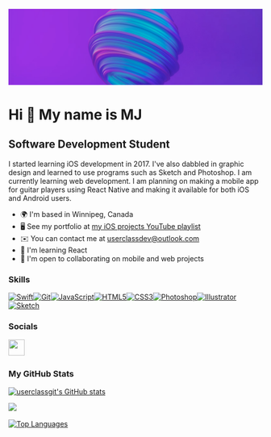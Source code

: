 ![](./assets/banner.jpg)

Hi 👋 My name is MJ
===================

Software Development Student
----------------------------

I started learning iOS development in 2017. I've also dabbled in graphic design and learned to use programs such as Sketch and Photoshop. I am currently learning web development. I am planning on making a mobile app for guitar players using React Native and making it available for both iOS and Android users.

*   🌍  I'm based in Winnipeg, Canada
*   🖥️  See my portfolio at [my iOS projects YouTube playlist](http://www.youtube.com/watch?v=cyDZmxAtSW8&list=PLfiuNkZJ2MYYES_lRT79_pSKTLMmrLK-K&index=1)
*   ✉️  You can contact me at [userclassdev@outlook.com](mailto:userclassdev@outlook.com)
*   🧠  I'm learning React
*   🤝  I'm open to collaborating on mobile and web projects

### Skills 
<p align="left">
<a href="https://developer.apple.com/swift/" target="_blank" rel="noreferrer"><img src="https://raw.githubusercontent.com/danielcranney/readme-generator/main/public/icons/skills/swift-colored.svg" width="36" height="36" alt="Swift" /></a><a href="https://git-scm.com/" target="_blank" rel="noreferrer"><img src="https://raw.githubusercontent.com/danielcranney/readme-generator/main/public/icons/skills/git-colored.svg" width="36" height="36" alt="Git" /></a><a href="https://developer.mozilla.org/en-US/docs/Web/JavaScript" target="_blank" rel="noreferrer"><img src="https://raw.githubusercontent.com/danielcranney/readme-generator/main/public/icons/skills/javascript-colored.svg" width="36" height="36" alt="JavaScript" /></a><a href="https://developer.mozilla.org/en-US/docs/Glossary/HTML5" target="_blank" rel="noreferrer"><img src="https://raw.githubusercontent.com/danielcranney/readme-generator/main/public/icons/skills/html5-colored.svg" width="36" height="36" alt="HTML5" /></a><a href="https://www.w3.org/TR/CSS/#css" target="_blank" rel="noreferrer"><img src="https://raw.githubusercontent.com/danielcranney/readme-generator/main/public/icons/skills/css3-colored.svg" width="36" height="36" alt="CSS3" /></a><a href="https://www.adobe.com/uk/products/photoshop.html" target="_blank" rel="noreferrer"><img src="https://raw.githubusercontent.com/danielcranney/readme-generator/main/public/icons/skills/photoshop-colored.svg" width="36" height="36" alt="Photoshop" /></a><a href="https://www.adobe.com/uk/products/illustrator.html" target="_blank" rel="noreferrer"><img src="https://raw.githubusercontent.com/danielcranney/readme-generator/main/public/icons/skills/illustrator-colored.svg" width="36" height="36" alt="Illustrator" /></a><a href="https://www.sketch.com/" target="_blank" rel="noreferrer"><img src="https://raw.githubusercontent.com/danielcranney/readme-generator/main/public/icons/skills/sketch-colored.svg" width="36" height="36" alt="Sketch" /></a>
</p>
                    

### Socials
                  
<p align="left"> 
<a href="https://www.stackoverflow.com/users/12658634/smoothpoop69" target="_blank" rel="noreferrer"> <img src="https://raw.githubusercontent.com/danielcranney/readme-generator/main/public/icons/socials/stackoverflow.svg" width="32" height="32"
      srcset="https://raw.githubusercontent.com/danielcranney/readme-generator/main/public/icons/socials/stackoverflow.svg" media="(prefers-color-scheme: light)" /></a>
</p>

### My GitHub Stats

<a href="http://www.github.com/userclassgit"><img src="https://github-readme-stats.vercel.app/api?username=userclassgit&show_icons=true&hide=&count_private=true&title_color=0891b2&text_color=ffffff&icon_color=0891b2&bg_color=1c1917&hide_border=true&show_icons=true" alt="userclassgit's GitHub stats" /></a>

<a href="http://www.github.com/userclassgit"><img src="https://github-readme-streak-stats.herokuapp.com/?user=userclassgit&stroke=ffffff&background=1c1917&ring=0891b2&fire=0891b2&currStreakNum=ffffff&currStreakLabel=0891b2&sideNums=ffffff&sideLabels=ffffff&dates=ffffff&hide_border=true" /></a>

<a href="https://github.com/userclassgit" align="left"><img src="https://github-readme-stats.vercel.app/api/top-langs/?username=userclassgit&langs_count=10&title_color=0891b2&text_color=ffffff&icon_color=0891b2&bg_color=1c1917&hide_border=true&locale=en&custom_title=Top%20%Languages" alt="Top Languages" /></a>
